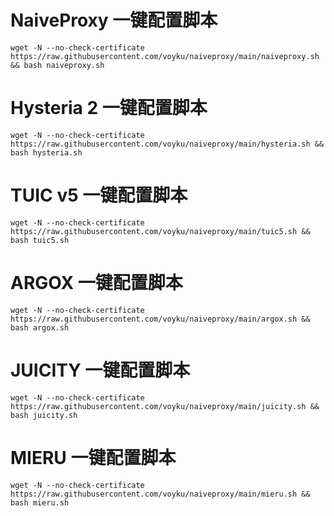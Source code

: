 # NaiveProxy  一键配置脚本

```shell
wget -N --no-check-certificate https://raw.githubusercontent.com/voyku/naiveproxy/main/naiveproxy.sh && bash naiveproxy.sh
```

# Hysteria 2  一键配置脚本
```shell
wget -N --no-check-certificate https://raw.githubusercontent.com/voyku/naiveproxy/main/hysteria.sh && bash hysteria.sh
```


# TUIC v5    一键配置脚本
```shell
wget -N --no-check-certificate https://raw.githubusercontent.com/voyku/naiveproxy/main/tuic5.sh && bash tuic5.sh
```

# ARGOX     一键配置脚本
```shell
wget -N --no-check-certificate https://raw.githubusercontent.com/voyku/naiveproxy/main/argox.sh && bash argox.sh
```

# JUICITY   一键配置脚本
```shell
wget -N --no-check-certificate https://raw.githubusercontent.com/voyku/naiveproxy/main/juicity.sh && bash juicity.sh
```

# MIERU   一键配置脚本
```shell
wget -N --no-check-certificate https://raw.githubusercontent.com/voyku/naiveproxy/main/mieru.sh && bash mieru.sh
```
